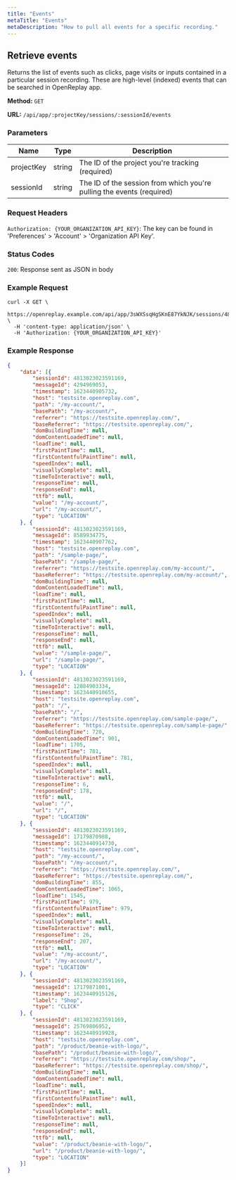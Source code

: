 ```yaml
---
title: "Events"
metaTitle: "Events"
metaDescription: "How to pull all events for a specific recording."
---
```


## Retrieve events

Returns the list of events such as clicks, page visits or inputs contained in a particular session recording. These are high-level (indexed) events that can be searched in OpenReplay app.

**Method:** `GET`

**URL:** `/api/app/:projectKey/sessions/:sessionId/events`

### Parameters

| Name | Type | Description |
|----------|-------------|-------------|
| projectKey | string | The ID of the project you're tracking (required) |
| sessionId | string | The ID of the session from which you're pulling the events (required) |

### Request Headers

`Authorization: {YOUR_ORGANIZATION_API_KEY}`: The key can be found in 'Preferences' > 'Account' > 'Organization API Key'.

### Status Codes

`200`: Response sent as JSON in body

### Example Request

```curl
curl -X GET \
  https://openreplay.example.com/api/app/3sWXSsqHgSKnE87YkNJK/sessions/4829313653526914/events \
  -H 'content-type: application/json' \
  -H 'Authorization: {YOUR_ORGANIZATION_API_KEY}'
```

### Example Response

```json
{
    "data": [{
        "sessionId": 4813023023591169,
        "messageId": 4294969053,
        "timestamp": 1623440905732,
        "host": "testsite.openreplay.com",
        "path": "/my-account/",
        "basePath": "/my-account/",
        "referrer": "https://testsite.openreplay.com/",
        "baseReferrer": "https://testsite.openreplay.com/",
        "domBuildingTime": null,
        "domContentLoadedTime": null,
        "loadTime": null,
        "firstPaintTime": null,
        "firstContentfulPaintTime": null,
        "speedIndex": null,
        "visuallyComplete": null,
        "timeToInteractive": null,
        "responseTime": null,
        "responseEnd": null,
        "ttfb": null,
        "value": "/my-account/",
        "url": "/my-account/",
        "type": "LOCATION"
    }, {
        "sessionId": 4813023023591169,
        "messageId": 8589934775,
        "timestamp": 1623440907762,
        "host": "testsite.openreplay.com",
        "path": "/sample-page/",
        "basePath": "/sample-page/",
        "referrer": "https://testsite.openreplay.com/my-account/",
        "baseReferrer": "https://testsite.openreplay.com/my-account/",
        "domBuildingTime": null,
        "domContentLoadedTime": null,
        "loadTime": null,
        "firstPaintTime": null,
        "firstContentfulPaintTime": null,
        "speedIndex": null,
        "visuallyComplete": null,
        "timeToInteractive": null,
        "responseTime": null,
        "responseEnd": null,
        "ttfb": null,
        "value": "/sample-page/",
        "url": "/sample-page/",
        "type": "LOCATION"
    }, {
        "sessionId": 4813023023591169,
        "messageId": 12884903334,
        "timestamp": 1623440910655,
        "host": "testsite.openreplay.com",
        "path": "/",
        "basePath": "/",
        "referrer": "https://testsite.openreplay.com/sample-page/",
        "baseReferrer": "https://testsite.openreplay.com/sample-page/",
        "domBuildingTime": 720,
        "domContentLoadedTime": 901,
        "loadTime": 1705,
        "firstPaintTime": 781,
        "firstContentfulPaintTime": 781,
        "speedIndex": null,
        "visuallyComplete": null,
        "timeToInteractive": null,
        "responseTime": 6,
        "responseEnd": 178,
        "ttfb": null,
        "value": "/",
        "url": "/",
        "type": "LOCATION"
    }, {
        "sessionId": 4813023023591169,
        "messageId": 17179870988,
        "timestamp": 1623440914730,
        "host": "testsite.openreplay.com",
        "path": "/my-account/",
        "basePath": "/my-account/",
        "referrer": "https://testsite.openreplay.com/",
        "baseReferrer": "https://testsite.openreplay.com/",
        "domBuildingTime": 855,
        "domContentLoadedTime": 1065,
        "loadTime": 1545,
        "firstPaintTime": 979,
        "firstContentfulPaintTime": 979,
        "speedIndex": null,
        "visuallyComplete": null,
        "timeToInteractive": null,
        "responseTime": 26,
        "responseEnd": 207,
        "ttfb": null,
        "value": "/my-account/",
        "url": "/my-account/",
        "type": "LOCATION"
    }, {
        "sessionId": 4813023023591169,
        "messageId": 17179871001,
        "timestamp": 1623440915126,
        "label": "Shop",
        "type": "CLICK"
    }, {
        "sessionId": 4813023023591169,
        "messageId": 25769806952,
        "timestamp": 1623440919928,
        "host": "testsite.openreplay.com",
        "path": "/product/beanie-with-logo/",
        "basePath": "/product/beanie-with-logo/",
        "referrer": "https://testsite.openreplay.com/shop/",
        "baseReferrer": "https://testsite.openreplay.com/shop/",
        "domBuildingTime": null,
        "domContentLoadedTime": null,
        "loadTime": null,
        "firstPaintTime": null,
        "firstContentfulPaintTime": null,
        "speedIndex": null,
        "visuallyComplete": null,
        "timeToInteractive": null,
        "responseTime": null,
        "responseEnd": null,
        "ttfb": null,
        "value": "/product/beanie-with-logo/",
        "url": "/product/beanie-with-logo/",
        "type": "LOCATION"
    }]
}
```
